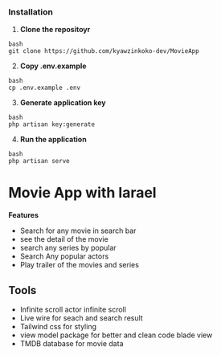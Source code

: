 ### Installation
1. **Clone the repositoyr**
```
bash 
git clone https://github.com/kyawzinkoko-dev/MovieApp
```
2. **Copy .env.example**
```
bash 
cp .env.example .env
```
3. **Generate application key**
```
bash
php artisan key:generate
```
4. **Run the application**
```
bash 
php artisan serve 
```
<h1>Movie App with  larael</h1>
<strong>Features</strong>
<ul><li>
    Search for any movie in search bar
</li>
<li>see the detail of the movie</li>
<li>search any series by popular</li>
<li>Search Any popular actors</li>
<li>Play trailer of the movies and series</li></ul>
<h2>Tools </h2>
    <ul>
    <li>Infinite scroll actor infinite scroll</li> 
    <li>Live wire for seach and search result</li>
    <li>Tailwind css for styling </li>
    <li>view model package for better and clean code blade view</li>
    <li>TMDB database for movie data</li>
    </ul>
